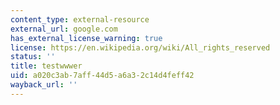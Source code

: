 ```yaml
---
content_type: external-resource
external_url: google.com
has_external_license_warning: true
license: https://en.wikipedia.org/wiki/All_rights_reserved
status: ''
title: testwwwer
uid: a020c3ab-7aff-44d5-a6a3-2c14d4feff42
wayback_url: ''
---
```

